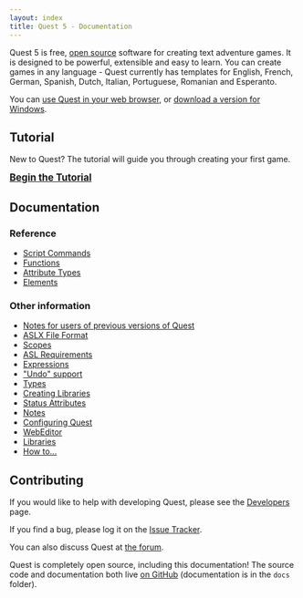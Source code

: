 ```yaml
---
layout: index
title: Quest 5 - Documentation
---
```


Quest 5 is free, [open source](open_source.html) software for creating text adventure games. It is designed to be powerful, extensible and easy to learn. You can create games in any language - Quest currently has templates for English, French, German, Spanish, Dutch, Italian, Portuguese, Romanian and Esperanto.

You can [use Quest in your web browser](http://textadventures.co.uk/create), or [download a version for Windows](http://textadventures.co.uk/quest/desktop).

Tutorial
--------

New to Quest? The tutorial will guide you through creating your first game.

<span style="font-size:120%">**[Begin the Tutorial](tutorial/)**</span>

Documentation
-------------

<script>
  (function() {
    var cx = '015306987908116640949:jr9g5bqdxsa';
    var gcse = document.createElement('script');
    gcse.type = 'text/javascript';
    gcse.async = true;
    gcse.src = (document.location.protocol == 'https:' ? 'https:' : 'http:') +
        '//www.google.com/cse/cse.js?cx=' + cx;
    var s = document.getElementsByTagName('script')[0];
    s.parentNode.insertBefore(gcse, s);
  })();
</script>

<style>
	.gcs,
	.gcs *,
	.gcs *:before,
	.gcs *:after {
	  -webkit-box-sizing: content-box;
	     -moz-box-sizing: content-box;
	          box-sizing: content-box;
	}
</style>

<div class="gcs">
	<gcse:searchbox-only></gcse:searchbox-only>
</div>

### Reference

-   [Script Commands](scripts/)
-   [Functions](functions/)
-   [Attribute Types](types/)
-   [Elements](elements/)

### Other information

-   [Notes for users of previous versions of Quest](upgrade_notes.html)
-   [ASLX File Format](aslx.html)
-   [Scopes](scopes.html)
-   [ASL Requirements](asl_requirements.html)
-   [Expressions](expressions.html)
-   ["Undo" support](undo_support.html)
-   [Types](types.html)
-   [Creating Libraries](creating_libraries.html)
-   [Status Attributes](status_attributes.html)
-   [Notes](notes.html)
-   [Configuring Quest](configuring_quest.html)
-   [WebEditor](webeditor.html)
-   [Libraries](libraries.html)
-   [How to...](guides/)

Contributing
------------

If you would like to help with developing Quest, please see the [Developers](developers.html) page.

If you find a bug, please log it on the [Issue Tracker](https://github.com/textadventures/quest/issues).

You can also discuss Quest at [the forum](http://textadventures.co.uk/forum/quest).

Quest is completely open source, including this documentation! The source code and documentation both live [on GitHub](https://github.com/textadventures/quest) (documentation is in the `docs` folder).